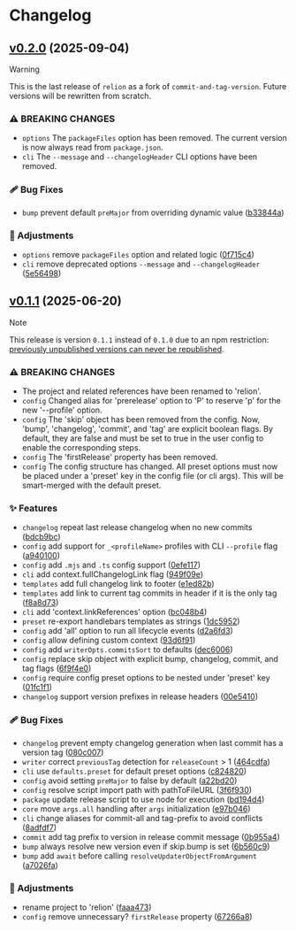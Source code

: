 # Changelog


## [v0.2.0](https://github.com/Kh4f/relion/compare/v0.1.1...v0.2.0) (2025-09-04)

> [!WARNING]
> This is the last release of `relion` as a fork of `commit-and-tag-version`. Future versions will be rewritten from scratch.

### ⚠ BREAKING CHANGES
* `options` The `packageFiles` option has been removed. The current version is now always read from `package.json`.
* `cli` The `--message` and `--changelogHeader` CLI options have been removed.

### 🩹 Bug Fixes
* `bump` prevent default `preMajor` from overriding dynamic value ([b33844a](https://github.com/Kh4f/relion/commit/b33844a85aca6c214808dd2e85ce74de2127dbd6))

### 🧹 Adjustments
* `options` remove `packageFiles` option and related logic ([0f715c4](https://github.com/Kh4f/relion/commit/0f715c45b29f5fa7aa81ab1faf789103a693539b))
* `cli` remove deprecated options `--message` and `--changelogHeader` ([5e56498](https://github.com/Kh4f/relion/commit/5e56498a2d2e0cdda83510e6c5cb8c79bc917e3e))


## [v0.1.1](https://github.com/Kh4f/relion/commits/v0.1.1) (2025-06-20)

> [!NOTE]
> This release is version `0.1.1` instead of `0.1.0` due to an npm restriction: [previously unpublished versions can never be republished](https://docs.npmjs.com/cli/v11/commands/npm-unpublish).

### ⚠ BREAKING CHANGES
* The project and related references have been renamed to 'relion'.
* `config` Changed alias for 'prerelease' option to 'P' to reserve 'p' for the new '--profile' option.
* `config` The 'skip' object has been removed from the config. Now, 'bump', 'changelog', 'commit', and 'tag' are explicit boolean flags. By default, they are false and must be set to true in the user config to enable the corresponding steps.
* `config` The 'firstRelease' property has been removed.
* `config` The config structure has changed. All preset options must now be placed under a 'preset' key in the config file (or cli args). This will be smart-merged with the default preset.

### ✨ Features
* `changelog` repeat last release changelog when no new commits ([bdcb9bc](https://github.com/Kh4f/relion/commit/bdcb9bca3ba38ef8a9a1332d82685b1c7a71508b))
* `config` add support for `_<profileName>` profiles with CLI `--profile` flag ([a940100](https://github.com/Kh4f/relion/commit/a940100796af3fdcc224f1987775d6a4c04d62dd))
* `config` add `.mjs` and `.ts` config support ([0efe117](https://github.com/Kh4f/relion/commit/0efe11740433e9a000878a4f0e0822a94a0ac6a2))
* `cli` add context.fullChangelogLink flag ([949f09e](https://github.com/Kh4f/relion/commit/949f09ee9ddb3ce38a6568b4509a1c08c264f6da))
* `templates` add full changelog link to footer ([e1ed82b](https://github.com/Kh4f/relion/commit/e1ed82b74c988b1785cd93336918b5f005cd1c38))
* `templates` add link to current tag commits in header if it is the only tag ([f8a8d73](https://github.com/Kh4f/relion/commit/f8a8d73ef57b5b55ec184c172384ae0f36ac18a8))
* `cli` add 'context.linkReferences' option ([bc048b4](https://github.com/Kh4f/relion/commit/bc048b4dd1446ee78f3ef670589a9ca5fb41ad3b))
* `preset` re-export handlebars templates as strings ([1dc5952](https://github.com/Kh4f/relion/commit/1dc5952f42b08e0a86d71b162d427df51d4855c5))
* `config` add 'all' option to run all lifecycle events ([d2a6fd3](https://github.com/Kh4f/relion/commit/d2a6fd3befd0dd13ab128e220a4a65236b2afe1d))
* `config` allow defining custom context ([93d6f91](https://github.com/Kh4f/relion/commit/93d6f91caa490d418b20498da9ccc32ccda8ae46))
* `config` add `writerOpts.commitsSort` to defaults ([dec6006](https://github.com/Kh4f/relion/commit/dec60066dc8690d97dac51707c03c0c0fbc75e4b))
* `config` replace skip object with explicit bump, changelog, commit, and tag flags ([6f9f4e0](https://github.com/Kh4f/relion/commit/6f9f4e0af3fed9f1687ac1234af2a466c4db579d))
* `config` require config preset options to be nested under 'preset' key ([01fc1f1](https://github.com/Kh4f/relion/commit/01fc1f16b71b40557877ad67442279892a9a4a60))
* `changelog` support version prefixes in release headers ([00e5410](https://github.com/Kh4f/relion/commit/00e54105d686d90629c1a95a000c78896065b9e9))

### 🩹 Bug Fixes
* `changelog` prevent empty changelog generation when last commit has a version tag ([080c007](https://github.com/Kh4f/relion/commit/080c007b88882bfbc7d0e9deb215252714de6475))
* `writer` correct `previousTag` detection for `releaseCount` > 1 ([464cdfa](https://github.com/Kh4f/relion/commit/464cdfa90bef7af3154e6e3cb1a6d80268c2d375))
* `cli` use `defaults.preset` for default preset options ([c824820](https://github.com/Kh4f/relion/commit/c824820fa355fc5ad4ff3666a8fa354d35ca35f4))
* `config` avoid setting `preMajor` to false by default ([a22bd20](https://github.com/Kh4f/relion/commit/a22bd202731c8f4a8c9eb2cea622ed5ac1b9b720))
* `config` resolve script import path with pathToFileURL ([3f6f930](https://github.com/Kh4f/relion/commit/3f6f93041403573d736eebd3ae55a4b1a922843a))
* `package` update release script to use node for execution ([bd194d4](https://github.com/Kh4f/relion/commit/bd194d4e66884ca414659e6430cdda30427d6c1d))
* `core` move `args.all` handling after `args` initialization ([e97b046](https://github.com/Kh4f/relion/commit/e97b04612019a49f9a3aca4653ae88999b3df2e6))
* `cli` change aliases for commit-all and tag-prefix to avoid conflicts ([8adfdf7](https://github.com/Kh4f/relion/commit/8adfdf7cfe8e6545da1e6fe23298b0669102f142))
* `commit` add tag prefix to version in release commit message ([0b955a4](https://github.com/Kh4f/relion/commit/0b955a4f3f6377b3092d086bd44a77c3e27816f5))
* `bump` always resolve new version even if skip.bump is set ([6b560c9](https://github.com/Kh4f/relion/commit/6b560c967e8f8522ecfda1529dde26d0f80ebfe7))
* `bump` add `await` before calling `resolveUpdaterObjectFromArgument` ([a7026fa](https://github.com/Kh4f/relion/commit/a7026fa6513bf2505415e2c69215173cec194bd1))

### 🧹 Adjustments
* rename project to 'relion' ([faaa473](https://github.com/Kh4f/relion/commit/faaa473670c52e05821bdcc372f1a434eba1fb38))
* `config` remove unnecessary? `firstRelease` property ([67266a8](https://github.com/Kh4f/relion/commit/67266a84668e34a1b22ddd361c702010b6619aac))
